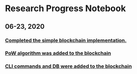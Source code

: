 #   Research Progress Notebook<br>
##  06-23, 2020
### [Completed the simple blockchain implementation.](./step1)<br>
### [PoW algorithm was added to the blockchain](./step2)<br>
### [CLI commands and DB were added to the blockchain](./step3)<br>

